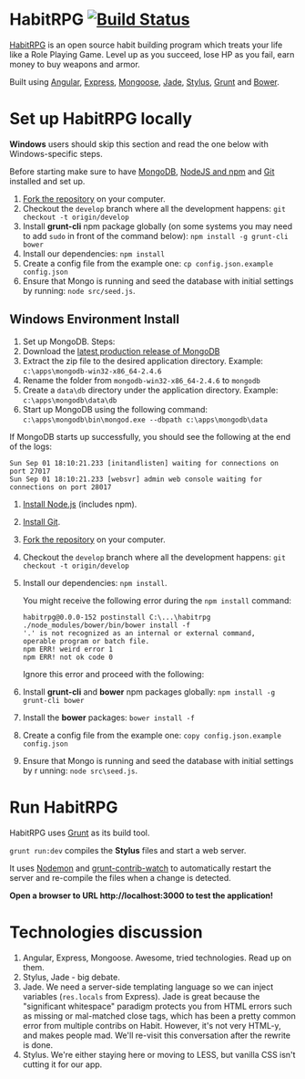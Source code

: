 HabitRPG [![Build Status](https://travis-ci.org/HabitRPG/habitrpg.png?branch=develop)](https://travis-ci.org/HabitRPG/habitrpg)
===============

[HabitRPG](https://habitrpg.com) is an open source habit building program which treats your life like a Role Playing Game. Level up as you succeed, lose HP as you fail, earn money to buy weapons and armor.

Built using [Angular](http://angularjs.org/), [Express](http://expressjs.com/), [Mongoose](http://mongoosejs.com/), [Jade](http://jade-lang.com/), [Stylus](http://learnboost.github.io/stylus/), [Grunt](http://gruntjs.com/) and [Bower](http://bower.io/).

# Set up HabitRPG locally

**Windows** users should skip this section and read the one below with Windows-specific steps.

Before starting make sure to have [MongoDB](http://www.mongodb.org/), [NodeJS and npm](http://nodejs.org/) and [Git](https://help.github.com/articles/set-up-git) installed and set up.

1. [Fork the repository](https://help.github.com/articles/fork-a-repo) on your computer.
1. Checkout the `develop` branch where all the development happens:
`git checkout -t origin/develop`
1. Install **grunt-cli** npm package globally (on some systems you may need to add `sudo` in front of the command below):
`npm install -g grunt-cli bower`
1. Install our dependencies: `npm install`
1. Create a config file from the example one:
`cp config.json.example config.json`
1. Ensure that Mongo is running and seed the database with initial settings by running:
`node src/seed.js`.

##  Windows Environment Install

1. Set up MongoDB.  Steps:
  1.  Download the [latest production release of MongoDB](http://www.mongodb.org/downloads)
  1.  Extract the zip file to the desired application directory. Example: `c:\apps\mongodb-win32-x86_64-2.4.6`
  1.  Rename the folder from `mongodb-win32-x86_64-2.4.6` to `mongodb`
  1.  Create a `data\db` directory under the application directory. Example: `c:\apps\mongodb\data\db`
  1.  Start up MongoDB using the following command: `c:\apps\mongodb\bin\mongod.exe --dbpath c:\apps\mongodb\data`

  If MongoDB starts up successfully, you should see the following at the end of the logs:

  ```
  Sun Sep 01 18:10:21.233 [initandlisten] waiting for connections on port 27017
  Sun Sep 01 18:10:21.233 [websvr] admin web console waiting for connections on port 28017
  ```

1. [Install Node.js](http://nodejs.org/download/) (includes npm).
1. [Install Git](https://help.github.com/articles/set-up-git).
1. [Fork the repository](https://help.github.com/articles/fork-a-repo) on your computer.
1. Checkout the `develop` branch where all the development happens:
`git checkout -t origin/develop`
1. Install our dependencies: `npm install`.

    You might receive the following error during the `npm install` command:

    ```
    habitrpg@0.0.0-152 postinstall C:\...\habitrpg
    ./node_modules/bower/bin/bower install -f
    '.' is not recognized as an internal or external command,
    operable program or batch file.
    npm ERR! weird error 1
    npm ERR! not ok code 0
    ```
    Ignore this error and proceed with the following:

1. Install **grunt-cli** and **bower** npm packages globally:
`npm install -g grunt-cli bower`
1. Install the **bower** packages:
`bower install -f`
1. Create a config file from the example one:
`copy config.json.example config.json`
1. Ensure that Mongo is running and seed the database with initial settings by r
unning:
`node src\seed.js`.

# Run HabitRPG

HabitRPG uses [Grunt](http://gruntjs.com) as its build tool.

`grunt run:dev` compiles the **Stylus** files and start a web server.

It uses [Nodemon](https://github.com/remy/nodemon) and [grunt-contrib-watch](https://github.com/gruntjs/grunt-contrib-watch) to automatically restart the server and re-compile the files when a change is detected.

**Open a browser to URL http://localhost:3000 to test the application!**

# Technologies discussion

1. Angular, Express, Mongoose. Awesome, tried technologies. Read up on them.
1. Stylus, Jade - big debate.
  1. Jade. We need a server-side templating language so we can inject variables (`res.locals` from Express). Jade is great
     because the "significant whitespace" paradigm protects you from HTML errors such as missing or mal-matched close tags,
     which has been a pretty common error from multiple contribs on Habit. However, it's not very HTML-y, and makes people mad.
     We'll re-visit this conversation after the rewrite is done.
  1. Stylus. We're either staying here or moving to LESS, but vanilla CSS isn't cutting it for our app.
